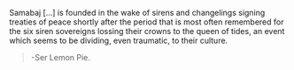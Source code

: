 Samabaj [...] is founded in the wake of sirens and changelings signing treaties of peace shortly after the period that is most often remembered for the six siren sovereigns lossing their crowns to the queen of tides, an event which seems to be dividing, even traumatic, to their culture.

> -Ser Lemon Pie.
